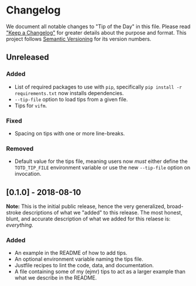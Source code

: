 Changelog
=========

We document all notable changes to "Tip of the Day" in this file.
Please read ["Keep a Changelog"](https://keepachangelog.com/en/1.0.0/)
for greater details about the purpose and format.  This project follows
[Semantic Versioning](https://semver.org/) for its version numbers.

## Unreleased

### Added
- List of required packages to use with `pip`, specifically
  `pip install -r requirements.txt` now installs dependencies.
- `--tip-file` option to load tips from a given file.
- Tips for `vifm`.
### Fixed
- Spacing on tips with one or more line-breaks.
### Removed
- Default value for the tips file, meaning users now *must* either
  define the `TOTD_TIP_FILE` environment variable or use the new
  `--tip-file` option on invocation.

## [0.1.0] - 2018-08-10

**Note:** This is the initial public release, hence the very
generalized, broad-stroke descriptions of what we "added" to this
release.  The most honest, blunt, and accurate description of what
we added for this relaese is: *everything.*

### Added
- An example in the README of how to add tips.
- An optional environment variable naming the tips file.
- Justfile recipes to lint the code, data, and documentation.
- A file containing some of my (ejmr) tips to act as a larger example
  than what we describe in the README.
